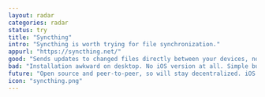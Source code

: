 ```yaml
---
layout: radar
categories: radar
status: try
title: "Syncthing"
intro: "Syncthing is worth trying for file synchronization."
appurl: "https://syncthing.net/"
good: "Sends updates to changed files directly between your devices, no cloud service needed. Flexible, can connect any directory to any directory. Free."
bad: "Installation awkward on desktop. No iOS version at all. Simple but confusing user interface. Sometimes devices can't find each other."
future: "Open source and peer-to-peer, so will stay decentralized. iOS version more likely in the future, as the language Go gets better support for the operating system."
icon: "syncthing.png"
---
```

